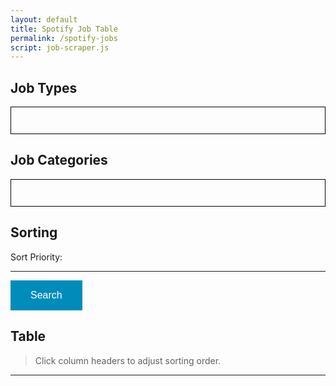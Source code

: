 ```yaml
---
layout: default
title: Spotify Job Table
permalink: /spotify-jobs
script: job-scraper.js
---
```


## Job Types

<div style="border:1px solid black; margin-bottom: 1em; padding: 1em">
    <form id="jobTypes"></form>
</div>

## Job Categories

<div style="border:1px solid black; margin-bottom: 1em; padding: 1em">
    <form id="jobCategories" onchange=""></form>
</div>

## Sorting

<p id="sortPriority">Sort Priority:</p>
<div id="reverseSortDiv"></div>

---

<button type="button" id="searchBtn" style="
  background-color: #008CBA;
  border: none;
  color: white;
  padding: 15px 32px;
  text-align: center;
  text-decoration: none;
  display: inline-block;
  font-size: 16px;
">Search</button>

## Table

> Click column headers to adjust sorting order.

<div id="box"></div>

---

<p id="statsP"></p>
